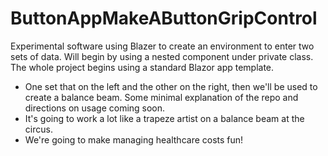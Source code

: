 # ButtonAppMakeAButtonGripControl

Experimental software using Blazer to create an environment to enter two sets of data. Will begin by using a nested component under private class. The whole project begins using a standard Blazor app template.

- One set that on the left and the other on the right, then we'll be used to create a balance beam. Some minimal explanation of the repo and directions on usage coming soon.
- It's going to work a lot like a trapeze artist on a balance beam at the circus.
- We're going to make managing healthcare costs fun!
